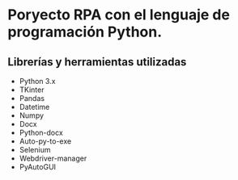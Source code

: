 # Poryecto RPA con el lenguaje de programación Python.

## Librerías y herramientas utilizadas

- Python 3.x
- TKinter
- Pandas
- Datetime
- Numpy
- Docx
- Python-docx
- Auto-py-to-exe
- Selenium
- Webdriver-manager
- PyAutoGUI